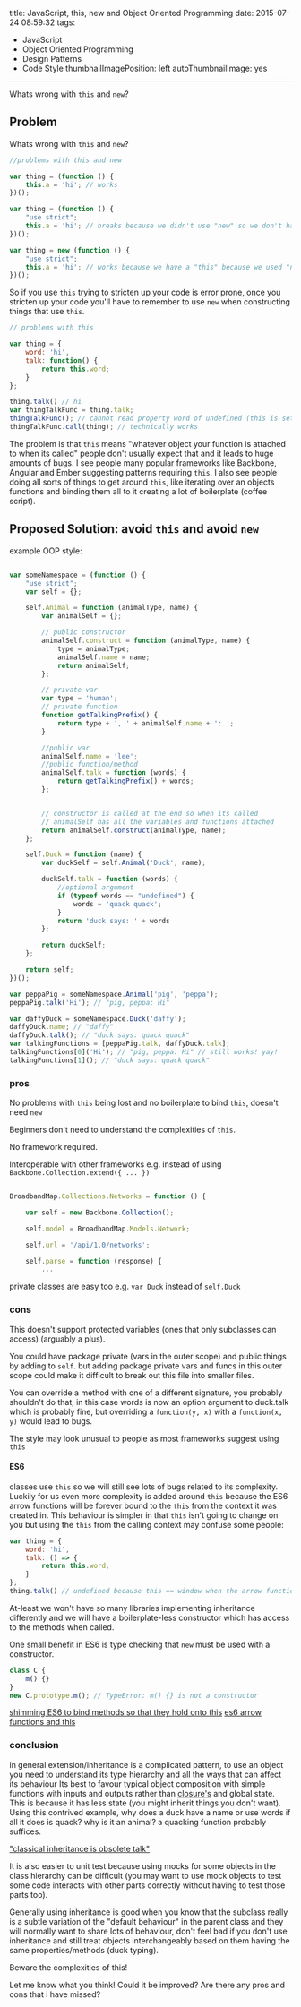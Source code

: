 title: JavaScript, this, new and Object Oriented Programming
date: 2015-07-24 08:59:32
tags:
- JavaScript
- Object Oriented Programming
- Design Patterns
- Code Style
thumbnailImagePosition: left
autoThumbnailImage: yes
---
Whats wrong with `this` and `new`?
<!-- excerpt -->

## Problem

Whats wrong with `this` and `new`?

```javascript
//problems with this and new

var thing = (function () {
    this.a = 'hi'; // works
})();

var thing = (function () {
    "use strict";
    this.a = 'hi'; // breaks because we didn't use "new" so we don't have a "this"
})();

var thing = new (function () {
    "use strict";
    this.a = 'hi'; // works because we have a "this" because we used "new"
})();

```

So if you use `this` trying to stricten up your code is error prone,
once you stricten up your code you'll have to remember to use `new` when constructing things that use `this`.

```javascript
// problems with this

var thing = {
    word: 'hi',
    talk: function() {
        return this.word;
    }
};

thing.talk() // hi
var thingTalkFunc = thing.talk;
thingTalkFunc(); // cannot read property word of undefined (this is set to window)
thingTalkFunc.call(thing); // technically works

```

The problem is that `this` means "whatever object your function is attached to when its called"
people don't usually expect that and it leads to huge amounts of bugs.
I see people many popular frameworks like Backbone, Angular and Ember suggesting patterns requiring `this`.
I also see people doing all sorts of things to get around `this`, like iterating over an objects functions and binding them all to it creating a lot of boilerplate (coffee script).


## Proposed Solution: avoid `this` and avoid `new`

example OOP style:
```javascript

var someNamespace = (function () {
    "use strict";
    var self = {};

    self.Animal = function (animalType, name) {
        var animalSelf = {};

        // public constructor
        animalSelf.construct = function (animalType, name) {
            type = animalType;
            animalSelf.name = name;
            return animalSelf;
        };

        // private var
        var type = 'human';
        // private function
        function getTalkingPrefix() {
            return type + ', ' + animalSelf.name + ': ';
        }

        //public var
        animalSelf.name = 'lee';
        //public function/method
        animalSelf.talk = function (words) {
            return getTalkingPrefix() + words;
        };


        // constructor is called at the end so when its called
        // animalSelf has all the variables and functions attached
        return animalSelf.construct(animalType, name);
    };

    self.Duck = function (name) {
        var duckSelf = self.Animal('Duck', name);

        duckSelf.talk = function (words) {
            //optional argument
            if (typeof words == "undefined") {
                words = 'quack quack';
            }
            return 'duck says: ' + words
        };

        return duckSelf;
    };

    return self;
})();

var peppaPig = someNamespace.Animal('pig', 'peppa');
peppaPig.talk('Hi'); // "pig, peppa: Hi"

var daffyDuck = someNamespace.Duck('daffy');
daffyDuck.name; // "daffy"
daffyDuck.talk(); // "duck says: quack quack"
var talkingFunctions = [peppaPig.talk, daffyDuck.talk];
talkingFunctions[0]('Hi'); // "pig, peppa: Hi" // still works! yay!
talkingFunctions[1](); // "duck says: quack quack"

```

### pros

No problems with `this` being lost and no boilerplate to bind `this`, doesn't need `new`

Beginners don't need to understand the complexities of `this`.

No framework required.

Interoperable with other frameworks e.g. instead of using `Backbone.Collection.extend({ ... })`
```javascript

BroadbandMap.Collections.Networks = function () {

    var self = new Backbone.Collection();

    self.model = BroadbandMap.Models.Network;

    self.url = '/api/1.0/networks';

    self.parse = function (response) {
        ...
```

private classes are easy too e.g. `var Duck` instead of `self.Duck`

### cons

This doesn't support protected variables (ones that only subclasses can access) (arguably a plus).

You could have package private (vars in the outer scope) and public things by adding to `self`.
 but adding package private vars and funcs in this outer scope could make it difficult to break out this file into smaller files.

You can override a method with one of a different signature, you probably shouldn't do that,
in this case words is now an option argument to duck.talk which is probably fine,
but overriding a `function(y, x)` with a `function(x, y)` would lead to bugs.

The style may look unusual to people as most frameworks suggest using `this`

#### ES6

classes use `this` so we will still see lots of bugs related to its complexity.
Luckily for us even more complexity is added around `this` because the ES6 arrow functions will be forever bound to the `this` from the context it was created in.
This behaviour is simpler in that `this` isn't going to change on you but using the `this` from the calling context may confuse some people:

```javascript
var thing = {
    word: 'hi',
    talk: () => {
        return this.word;
    }
};
thing.talk() // undefined because this == window when the arrow function was created and window.word is undefined
```

At-least we won't have so many libraries implementing inheritance differently and we will have a boilerplate-less constructor which has access to the methods when called.

One small benefit in ES6 is type checking that `new` must be used with a constructor.
```javascript
class C {
    m() {}
}
new C.prototype.m(); // TypeError: m() {} is not a constructor
```

[shimming ES6 to bind methods so that they hold onto this](http://www.2ality.com/2013/06/auto-binding.html)
[es6 arrow functions and this](http://codepen.io/somethingkindawierd/blog/es6-arrow-functions-this)

### conclusion

in general extension/inheritance is a complicated pattern,
to use an object you need to understand its type hierarchy and all the ways that can affect its behaviour
Its best to favour typical object composition with simple functions with inputs and outputs rather than [closure's](https://developer.mozilla.org/en-US/docs/Web/JavaScript/Closures) and global state.
This is because it has less state (you might inherit things you don't want).
Using this contrived example, why does a duck have a name or use words if all it does is quack? why is it an animal? a quacking function probably suffices.

["classical inheritance is obsolete talk"](https://vimeo.com/69255635)

It is also easier to unit test because using mocks for some objects in the class hierarchy can be difficult
(you may want to use mock objects to test some code interacts with other parts correctly without having to test those parts too).

Generally using inheritance is good when you know that the subclass really is a subtle variation of the "default behaviour" in the parent class and they will normally want to share lots of behaviour,
don't feel bad if you don't use inheritance and still treat objects interchangeably based on them having the same properties/methods (duck typing).

Beware the complexities of this!

Let me know what you think! Could it be improved? Are there any pros and cons that i have missed?
